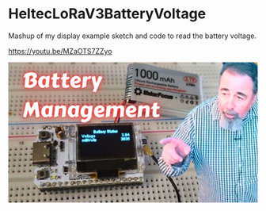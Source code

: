 # HeltecLoRaV3BatteryVoltage
Mashup of my display example sketch and code to read the battery voltage.

https://youtu.be/MZaOTS7ZZyo

![](https://github.com/ShotokuTech/HeltecLoRaV3BatteryVoltage/blob/main/Battery%20Management.png)


